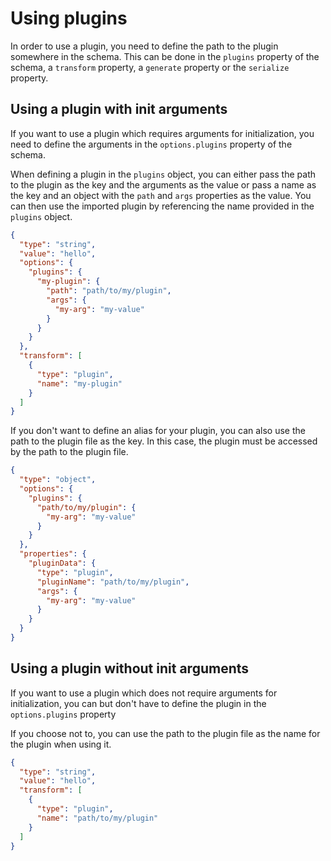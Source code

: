 # Using plugins

In order to use a plugin, you need to define the path to the plugin somewhere
in the schema. This can be done in the `plugins` property of the schema,
a `transform` property, a `generate` property or the `serialize` property.

## Using a plugin with init arguments

If you want to use a plugin which requires arguments for initialization,
you need to define the arguments in the `options.plugins` property of the schema.

When defining a plugin in the `plugins` object, you can either pass
the path to the plugin as the key and the arguments as the value or
pass a name as the key and an object with the `path` and `args` properties
as the value. You can then use the imported plugin by referencing the
name provided in the `plugins` object.

```json
{
  "type": "string",
  "value": "hello",
  "options": {
    "plugins": {
      "my-plugin": {
        "path": "path/to/my/plugin",
        "args": {
          "my-arg": "my-value"
        }
      }
    }
  },
  "transform": [
    {
      "type": "plugin",
      "name": "my-plugin"
    }
  ]
}
```

If you don't want to define an alias for your plugin, you can also
use the path to the plugin file as the key. In this case, the plugin
must be accessed by the path to the plugin file.

```json
{
  "type": "object",
  "options": {
    "plugins": {
      "path/to/my/plugin": {
        "my-arg": "my-value"
      }
    }
  },
  "properties": {
    "pluginData": {
      "type": "plugin",
      "pluginName": "path/to/my/plugin",
      "args": {
        "my-arg": "my-value"
      }
    }
  }
}
```

## Using a plugin without init arguments

If you want to use a plugin which does not require arguments for initialization,
you can but don't have to define the plugin in the `options.plugins` property

If you choose not to, you can use the path to the plugin file as the name
for the plugin when using it.

```json
{
  "type": "string",
  "value": "hello",
  "transform": [
    {
      "type": "plugin",
      "name": "path/to/my/plugin"
    }
  ]
}
```
